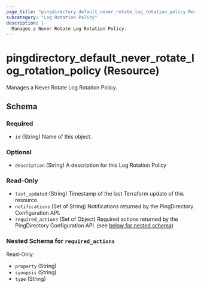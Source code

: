 ```yaml
---
page_title: "pingdirectory_default_never_rotate_log_rotation_policy Resource - terraform-provider-pingdirectory"
subcategory: "Log Rotation Policy"
description: |-
  Manages a Never Rotate Log Rotation Policy.
---
```


# pingdirectory_default_never_rotate_log_rotation_policy (Resource)

Manages a Never Rotate Log Rotation Policy.



<!-- schema generated by tfplugindocs -->
## Schema

### Required

- `id` (String) Name of this object.

### Optional

- `description` (String) A description for this Log Rotation Policy

### Read-Only

- `last_updated` (String) Timestamp of the last Terraform update of this resource.
- `notifications` (Set of String) Notifications returned by the PingDirectory Configuration API.
- `required_actions` (Set of Object) Required actions returned by the PingDirectory Configuration API. (see [below for nested schema](#nestedatt--required_actions))

<a id="nestedatt--required_actions"></a>
### Nested Schema for `required_actions`

Read-Only:

- `property` (String)
- `synopsis` (String)
- `type` (String)




